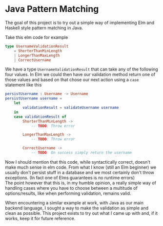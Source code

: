 # Java Pattern Matching
The goal of this project is to try out a simple way of implementing Elm and Haskell style
pattern matching in Java.

Take this elm code for example
```elm
type UsernameValidationResult
    = ShorterThanMinLength
    | LongerThanMaxLength
    | CorrectUsername
```
We have a type `UsernameValidationResult` that can take any of the following four values.
In Elm we could then have our validation method return one of those values and based on that
chose our next action using a `case` statement like this
```elm
persistUsername : Username -> Username
persistUsername username =
    let
        validationResult = validateUsername username
    in
    case validationResult of
        ShorterThanMinLength ->
            -- TODO: Throw error

        LongerThanMaxLength ->
            -- TODO: Throw error

        CorrectUsername ->
            -- TODO: On success simply return the username
```
Now I should mention that this code, while syntactically correct, doesn't make much sense in
elm code. From what I know (still an Elm beginner) we usually don't persist stuff in a database
and we most certainly don't throw exceptions. (In fact one of Elms guarantees is no runtime errors)
<br>
The point however that this is, in my humble opinion, a really simple way of handling cases where you have to choose between a multitude of options/results, like when performing validation, remains valid.

When encountering a similar example at work, with Java as our main backend language, I sought a way to make the validation as simple and clean as possible. This project exists to try out what I came up with and, if it works, keep it for future reference.

